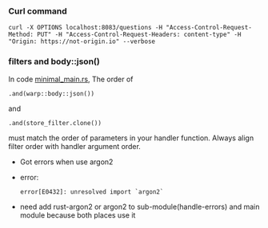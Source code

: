 ### Curl command ###

```
curl -X OPTIONS localhost:8083/questions -H "Access-Control-Request-Method: PUT" -H "Access-Control-Request-Headers: content-type" -H "Origin: https://not-origin.io" --verbose
```

### filters and body::json()
In code
[minimal_main.rs](src/minimal_http/minimal_main.rs#L20-L25),
The order of 
```text 
.and(warp::body::json()) 
``` 
and 
```text
.and(store_filter.clone())
```
must match the order of parameters in your handler function. Always align filter order with handler argument order.

* Got errors when use argon2
 - error:
     ```
     error[E0432]: unresolved import `argon2`
     ```
 - need add rust-argon2 or argon2 to sub-module(handle-errors) and main module because both places use it
